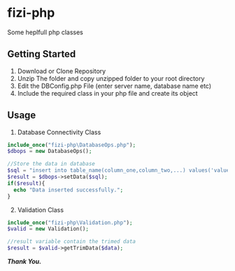 # fizi-php
Some heplfull php classes

## Getting Started

 1. Download or Clone Repository
 2. Unzip The folder and copy unzipped folder to your root directory
 3. Edit the DBConfig.php File (enter server name, database name etc)
 4. Include the required class in your php file and create its object

## Usage

1. Database Connectivity Class
```php
include_once("fizi-php\DatabaseOps.php");
$dbops = new DatabaseOps();

//Store the data in database
$sql = "insert into table_name(column_one,column_two,...) values('value_one','value_two',...)";
$result = $dbops->setData($sql);
if($result){
  echo "Data inserted successfully.";
}
```
2. Validation Class
```php
include_once("fizi-php\Validation.php");
$valid = new Validation();

//result variable contain the trimed data
$result = $valid->getTrimData($data);
```

***Thank You.***
